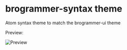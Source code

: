 # brogrammer-syntax theme

Atom syntax theme to match the brogrammer-ui theme

Preview: 

![Preview](http://i.imgur.com/sX0OWz2.png)
